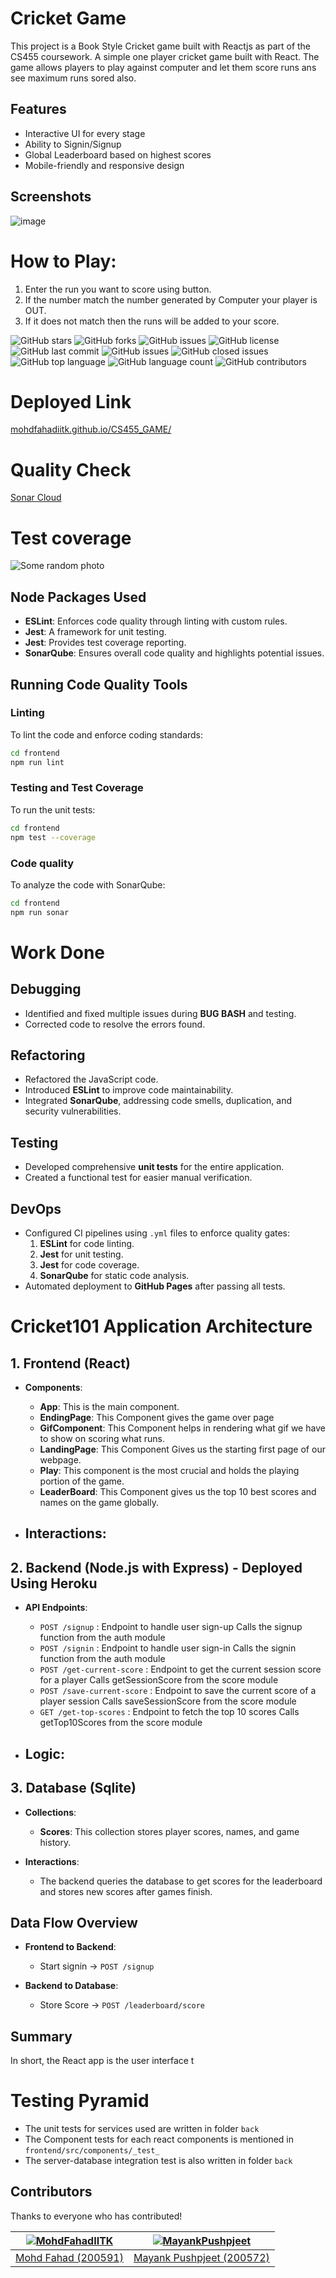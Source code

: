 # Cricket Game

This project is a Book Style Cricket game built with Reactjs as part of the CS455 coursework. A simple one player cricket game built with React. The game allows players to play against computer and let them score runs ans see maximum runs sored also.


## Features

* Interactive UI for every stage
* Ability to Signin/Signup
* Global Leaderboard based on highest scores
* Mobile-friendly and responsive design

## Screenshots
![image](../CS455_GAME/Documents/gameplay1.png)


# How to Play:
1. Enter the run you want to score using button.
2. If the number match the number generated by Computer your player is OUT.
3. If it does not match then the runs will be added to your score.

![GitHub stars](https://img.shields.io/github/stars/MohdFahadIITK/CS455_GAME?style=social)
![GitHub forks](https://img.shields.io/github/forks/MohdFahadIITK/CS455_GAME?style=social)
![GitHub issues](https://img.shields.io/github/issues/MohdFahadIITK/CS455_GAME)
![GitHub license](https://img.shields.io/github/license/MohdFahadIITK/CS455_GAME)
![GitHub last commit](https://img.shields.io/github/last-commit/MohdFahadIITK/CS455_GAME)
![GitHub issues](https://img.shields.io/github/issues/MohdFahadIITK/CS455_GAME)
![GitHub closed issues](https://img.shields.io/github/issues-closed/MohdFahadIITK/CS455_GAME)
![GitHub top language](https://img.shields.io/github/languages/top/MohdFahadIITK/CS455_GAME)
![GitHub language count](https://img.shields.io/github/languages/count/MohdFahadIITK/CS455_GAME)
![GitHub contributors](https://img.shields.io/github/contributors/MohdFahadIITK/CS455_GAME)

# Deployed Link
[mohdfahadiitk.github.io/CS455_GAME/](https://mohdfahadiitk.github.io/CS455_GAME/)

# Quality Check
[Sonar Cloud](https://sonarcloud.io/project/overview?id=MohdFahadIITK_CS455_GAME)


# Test coverage
![Some random photo](./test-coverage.png)


## Node Packages Used

- **ESLint**: Enforces code quality through linting with custom rules.
- **Jest**: A framework for unit testing.
- **Jest**: Provides test coverage reporting.
- **SonarQube**: Ensures overall code quality and highlights potential issues.

## Running Code Quality Tools

### Linting
To lint the code and enforce coding standards:
```bash
cd frontend
npm run lint
```
### Testing and Test Coverage
To run the unit tests:
```bash
cd frontend
npm test --coverage
```
### Code quality
To analyze the code with SonarQube:
```bash
cd frontend
npm run sonar
```
# Work Done

## Debugging
- Identified and fixed multiple issues during **BUG BASH** and testing.
- Corrected code to resolve the errors found.

## Refactoring
- Refactored the JavaScript code.
- Introduced **ESLint** to improve code maintainability.
- Integrated **SonarQube**, addressing code smells, duplication, and security vulnerabilities.

## Testing
- Developed comprehensive **unit tests** for the entire application.
- Created a functional test for easier manual verification.

## DevOps
- Configured CI pipelines using `.yml` files to enforce quality gates:
  1. **ESLint** for code linting.
  2. **Jest** for unit testing.
  3. **Jest** for code coverage.
  4. **SonarQube** for static code analysis.
- Automated deployment to **GitHub Pages** after passing all tests.

# Cricket101 Application Architecture

## 1. Frontend (React)
- **Components**:
  - **App**: This is the main component.
  - **EndingPage**: This Component gives the game over page
  - **GifComponent**: This Component helps in rendering what gif we have to show on scoring what runs.
  - **LandingPage**: This Component Gives us the starting first page of our webpage.
  - **Play**: This component is the most crucial and holds the playing portion of the game.
  - **LeaderBoard**: This Component gives us the top 10 best scores and names on the game globally.
  
- **Interactions**:
  - 

## 2. Backend (Node.js with Express) - Deployed Using Heroku
- **API Endpoints**:
  - `POST /signup` : Endpoint to handle user sign-up Calls the signup function from the auth module
  - `POST /signin` : Endpoint to handle user sign-in Calls the signin function from the auth module
  - `POST /get-current-score` : Endpoint to get the current session score for a player Calls getSessionScore from the score module
  - `POST /save-current-score` : Endpoint to save the current score of a player session Calls saveSessionScore from the score module
  - `GET /get-top-scores` : Endpoint to fetch the top 10 scores Calls getTop10Scores from the score module
  
- **Logic**:
  - 

## 3. Database (Sqlite)
- **Collections**:
  - **Scores**: This collection stores player scores, names, and game history.
  
- **Interactions**:
  - The backend queries the database to get scores for the leaderboard and stores new scores after games finish.

## Data Flow Overview
- **Frontend to Backend**:
  - Start signin -> `POST /signup`

- **Backend to Database**:
  - Store Score -> `POST /leaderboard/score`


## Summary
In short, the React app is the user interface t

# Testing Pyramid

  - The unit tests for services used are written in folder `back`
  - The Component tests for each react components is mentioned in `frontend/src/components/_test_`
  - The server-database integration test is also written in folder `back`

## Contributors

Thanks to everyone who has contributed!

| [![MohdFahadIITK](https://github.com/MohdFahadIITK.png?size=100)](https://github.com/MohdFahadIITK) | [![MayankPushpjeet](https://github.com/MayankPushpjeet.png?size=100)](https://github.com/MayankPushpjeet) |
|:---:|:---:|
| [Mohd Fahad (200591)](https://github.com/MohdFahadIITK) | [Mayank Pushpjeet (200572)](https://github.com/MayankPushpjeet) |
